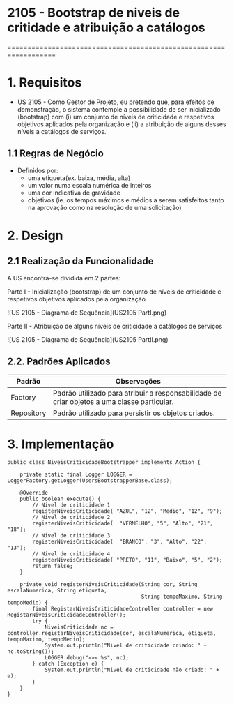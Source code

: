 # 2105 - Bootstrap de niveis de critidade e atribuição a catálogos
==================================================================


# 1. Requisitos

- US 2105 - Como Gestor de Projeto, eu pretendo que, para efeitos de demonstração, o sistema contemple a possibilidade de ser inicializado (bootstrap) com (i) um conjunto de níveis de criticidade e respetivos objetivos aplicados pela organização e (ii) a atribuição de alguns desses níveis a catálogos de serviços.

## 1.1 Regras de Negócio

* Definidos por:
	- uma etiqueta(ex. baixa, média, alta)
	- um valor numa escala numérica de inteiros
	- uma cor indicativa de gravidade
	- objetivos (ie. os tempos máximos e médios a serem satisfeitos tanto na aprovação como na resolução de uma solicitação)


# 2. Design

## 2.1 Realização da Funcionalidade

A US encontra-se dividida em 2 partes:

Parte I - Inicialização (bootstrap) de um conjunto de níveis de criticidade e respetivos objetivos aplicados pela organização

![US 2105 - Diagrama de Sequência](US2105 PartI.png)

Parte II -  Atribuição de alguns níveis de criticidade a catálogos de serviços

![US 2105 - Diagrama de Sequência](US2105 PartII.png)

## 2.2. Padrões Aplicados

| **Padrão**	   | **Observações**			|
|--------------|--------------------------------|
| Factory      | Padrão utilizado para atribuir a responsabilidade de criar objetos a uma classe particular. |
| Repository   | Padrão utilizado para persistir os objetos criados. |


# 3. Implementação

```
public class NiveisCriticidadeBootstrapper implements Action {

    private static final Logger LOGGER = LoggerFactory.getLogger(UsersBootstrapperBase.class);

    @Override
    public boolean execute() {
        // Nivel de criticidade 1
        registerNiveisCriticidade( "AZUL", "12", "Medio", "12", "9");
        // Nivel de criticidade 2
        registerNiveisCriticidade(  "VERMELHO", "5", "Alto", "21", "18");
        // Nivel de criticidade 3
        registerNiveisCriticidade(  "BRANCO", "3", "Alto", "22", "13");
        // Nivel de criticidade 4
        registerNiveisCriticidade( "PRETO", "11", "Baixo", "5", "2");
        return false;
    }

    private void registerNiveisCriticidade(String cor, String escalaNumerica, String etiqueta,
                                           String tempoMaximo, String tempoMedio) {
        final RegistarNiveisCriticidadeController controller = new RegistarNiveisCriticidadeController();
        try {
            NiveisCriticidade nc = controller.registarNiveisCriticidade(cor, escalaNumerica, etiqueta, tempoMaximo, tempoMedio);
            System.out.println("Nivel de criticidade criado: " + nc.toString());
            LOGGER.debug("»»» %s", nc);
        } catch (Exception e) {
            System.out.println("Nivel de criticidade não criado: " + e);
        }
    }
}
```
